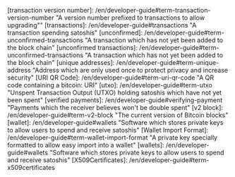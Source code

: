 [51 percent attack]: /en/developer-guide#term-51-attack "The ability of someone controlling a majority of hashing power to revise transactions history and prevent new transactions from confirming"
[accidental fork]: /en/developer-guide#term-accidental-fork "When two or more blocks have the same block height, forking the block chain.  Happens occasionally by accident"
[addresses]: /en/developer-guide#term-address "A 20-byte hash formatted as a P2PH or P2SH Bitcoin Address"
[address]: /en/developer-guide#term-address "A 20-byte hash formatted as a P2PH or P2SH Bitcoin Address"
[base58Check]: /en/developer-guide#term-base58check "The method used in Bitcoin for converting 160-bit hashes into Bitcoin addresses"
[bitcoin URI]: /en/developer-guide#term-bitcoin-uri "A URI which allows receivers to encode payment details so spenders don't have to manually enter addresses and other details"
[bitcoins]: /en/developer-guide#term-bitcoins "A primary accounting unit used in Bitcoin; 100 million satoshis"
[block]: /en/developer-guide#term-block "A block of transactions protected by proof of work"
[blocks]: /en/developer-guide#term-block "Blocks of transactions protected by proof of work"
[block chain]: /en/developer-guide#block-chain "A chain of blocks with each block linking to the block that preceded; the most-difficult-to-recreate chain is The Block Chain"
[block header]: /en/developer-guide#block-header "An 80-byte header belonging to a single block which is hashed repeatedly to create proof of work"
[block header magic]: /en/developer-guide#term-block-header-magic "A magic number used to separate block data from transaction data on the P2P network"
[block height]: /en/developer-guide#term-block-height "The number of chained blocks preceding this block"
[block reward]: /en/developer-reference#term-block-reward "New satoshis given to a miner for creating one of the first 6,929,999 blocks"
[block time]: /en/developer-reference#term-block-time "The time field in the block header"
[block version]: /en/developer-reference#term-block-version "The version field in the block header"
[broadcast]: /en/developer-guide#FIXME-P2P "Sending transactions or blocks to all other peers on the Bitcoin network (compare to privately transmitting to a single peer or partner"
[broadcasts]: /en/developer-guide#FIXME-P2P "Sending transactions or blocks to all other peers on the Bitcoin network (compare to privately transmitting to a single peer or partner"
[broadcasting]: /en/developer-guide#FIXME-P2P "Sending transactions or blocks to all other peers on the Bitcoin network (compare to privately transmitting to a single peer or partner)"
[certificate chain]: /en/developer-guide#term-certificate-chain "A chain of certificates connecting a individual's leaf certificate to the certificate authority's root certificate"
[chain code]: /en/developer-guide#term-chain-code "In HD wallets, 32 bytes of entropy added to the master public and private keys to help them generate secure child keys; the chain code is usually derived from a seed along with the master private key"
[change address]: /en/developer-guide#term-change-output "An output used by a spender to send back to himself some of the satoshis from the inputs"
[change output]: /en/developer-guide#term-change-output "An output used by a spender to send back to himself some of the satoshis from the inputs"
[child extended key]: /en/developer-guide#term-child-extended-key "A child key extended so that it can become a parent key and derive its own child keys"
[child key]: /en/developer-guide#term-child-key "In HD wallets, a key derived from a parent key"
[child public key]: /en/developer-guide#term-child-public-key "In HD wallets, a public key derived from a parent public key or a child private key"
[coinbase field]: /en/developer-reference#term-coinbase-field "A special input-like field for coinbase transactions"
[coinbase transaction]: /en/developer-reference#term-coinbase-tx "A special transaction which miners must create when they generate a block"
[confirm]: /en/developer-guide#term-confirmation "A transaction included in a block currently on the block chain"
[confirmed]: /en/developer-guide#term-confirmation "A transaction included in a block currently on the block chain"
[confirmed transactions]: /en/developer-guide#term-confirmation "Transactions included in a block currently on the block chain"
[confirmation]: /en/developer-guide#term-confirmation "The number of blocks which would need to be modified to remove or modify a transaction"
[confirmations]: /en/developer-guide#term-confirmation "The number of blocks which would need to be modified to remove or modify a transaction"
[denomination]: /en/developer-guide#term-denomination "bitcoins (BTC), bitcents (cBTC), millibits (mBTC), microbits (uBTC), or satoshis"
[difficulty]: /en/developer-guide#term-difficulty "A number corresponding to the target threshold which indicates how difficult it will be to find the next block"
[double spend]: /en/developer-guide#term-double-spend "Attempting to spend the same satoshis which were spent in a previous transaction"
[extended key]: /en/developer-guide#term-extended-key "A public or private key extended with the chain code, which adds an extra 32 bytes of entropy"
[extended private key]: /en/developer-guide#term-extended-private-key "A private key extended with the chain code, which adds an extra 32 bytes of entropy"
[extended public key]: /en/developer-guide#term-extended-public-key "A public key extended with the chain code, which adds an extra 32 bytes of entropy "
[external chain]: /en/developer-guide#term-external-chain "A default subdivision in HD wallet accounts used for public P2PH addresses and other public keys used by other people"
[escrow contract]: /en/developer-guide#term-escrow-contract "A contract in which the spender and receiver store satoshis in a multisig output until both parties agree to release the satoshis"
[fiat]: /en/developer-guide#term-fiat "National currencies such as the dollar or euro"
[genesis block]: /en/developer-guide#term-genesis-block "The first block created; also called block 0"
[hardened child key]: /en/developer-guide#term-hardened-child-key "In an HD wallet, a child key which can only be derived from a parent private key; it cannot be derived from a parent public key"
[HD account]: /en/developer-guide#term-hd-account "A sub-chain of the master chain in an HD wallet"
[header nonce]: /en/developer-reference#term-header-nonce "Four bytes of arbitrary data in a block header used to let miners create headers with different hashes for proof of work"
[high-priority transactions]: /en/developer-guide#term-high-priority-transactions "Transactions which don't pay a transaction fee; only transactions spending long-idle outputs are eligible"
[input]: /en/developer-guide#term-input "The input to a transaction linking to the output of a previous transaction which permits spending of satoshis"
[inputs]: /en/developer-guide#term-input "The input to a transaction linking to the output of a previous transaction which permits spending of satoshis"
[internal chain]: /en/developer-guide#term-internal-chain "A default subdivision in HD wallet accounts used for change addresses and other self-created transactions"
[intermediate certificate]: /en/developer-guide#term-intermediate-certificate "A intermediate certificate authority certificate which helps connect a leaf (receiver) certificate to a root certificate authority"
[key fingerprint]: /en/developer-guide#term-key-fingerprint "The first 32 bits of an extended key (not including the chain code) used to identify the extended key" 
[key index]: /en/developer-guide#term-key-index "An index number used in the HD wallet formula to generate child keys from a parent key" 
[key pair]: /en/developer-guide#term-key-pair "A private key and its derived public key"
[label]: /en/developer-guide#term-label "The label parameter of a bitcoin: URI which provides the spender with the receiver's name (unauthenticated)" 
[leaf certificate]: /en/developer-guide#term-leaf-certificate "The end-node in a certificate chain; in the payment protocol, it is the certificate belonging to the receiver of satoshis"
[locktime]: /en/developer-guide#term-locktime "Part of a transaction which indicates the earliest time or earliest block when that transaction can be added to the block chain"
[long-term fork]: /en/developer-guide#term-long-term-fork "When a series of blocks have corresponding block heights, indicating a possibly serious problem"
[mainnet]: /en/developer-guide#FIXME-Intro "The Bitcoin main network used to transfer satoshis (compare to testnet, the test network)"
[master key]: /en/developer-guide#term-master-key "In an HD wallet, top-level private key extended by the chaincode; master keys are usually generated by a seed"
[merge]: /en/developer-guide#term-merge "Spending, in the same transaction, multiple outputs which can be traced back to different previous spenders, leaking information about how many satoshis you control"
[merge avoidance]: /en/developer-guide#term-merge-avoidance "A strategy for selecting which outputs to spend that avoids merging outputs with different histories that could leak private information"
[message]: /en/developer-guide#term-message "A parameter of bitcoin: URIs which allows the receiver to optionally specify a message to the spender"
[Merkle root]: /en/developer-guide#term-merkle-root "The root node of a Merkle tree descended from all the hashed pairs in the tree"
[Merkle tree]: /en/developer-guide#term-merkle-tree "A tree constructed by hashing paired data, then pairing and hashing the results until a single hash remains, the Merkle root"
[micropayment channel]: /en/developer-guide#term-micropayment-channel
[millibits]: /en/developer-guide#term-millibits "0.001 bitcoins (100,000 satoshis)"
[mine]: /en/developer-guide#term-miner "Creating Bitcoin blocks which solve proof-of-work puzzles in exchange for block rewards and transaction fees"
[miner]: /en/developer-guide#term-miner "Creators of Bitcoin blocks who solve proof-of-work puzzles in exchange for block rewards and transaction fees"
[miners]: /en/developer-guide#term-miner "Creators of Bitcoin blocks who solve proof-of-work puzzles in exchange for block rewards and transaction fees"
[minimum fee]: /en/developer-guide#term-minimum-fee "The minimum fee a transaction must pay in must circumstances to be mined or broadcast by peers across the network"
[multisig]: /en/developer-guide#term-multisig "An output script using OP_CHECKMULTISIG to check for multiple signatures"
[network]: /en/developer-guide#FIXME-P2P "The Bitcoin P2P network which broadcasts transactions and blocks"
[normal child key]: /en/developer-guide#term-normal-child-key "A standard public or private Bitcoin key which was derived from an extended key"
[Null data]: /en/developer-guide#term-null-data "A standard transaction type which allows adding 40 bytes of arbitrary data to the block chain up to once per transaction"
[op_checkmultisig]: /en/developer-guide#term-op-checkmultisig "Op code which returns true if one or more provided signatures (m) sign the correct parts of a transaction and match one or more provided public keys (n)"
[op_checksig]: /en/developer-guide#term-op-checksig "Op code which returns true if a signature signs the correct parts of a transaction and matches a provided public key"
[op code]: /en/developer-guide#op-codes "Operation codes which run functions within a script"
[op_dup]: /en/developer-guide#term-op-dup "Operation which duplicates the entry below it on the stack"
[op_equal]: /en/developer-guide#term-op-equal "Operation which returns true if the two entries below it on the stack are equivalent"
[op_equalverify]: /en/developer-guide#term-op-equalverify "Operation which terminates the script in failure unless the two entries below it on the stack are equivalent"
[op_hash160]: /en/developer-guide#term-op-hash160 "Operation which converts the entry below it on the stack into a RIPEMD(SHA256()) hashed version of itself"
[op_return]: /en/developer-guide#term-op-return "Operation which terminates the script in failure"
[op_verify]: /en/developer-guide#term-op-verify "Operation which terminates the script if the entry below it on the stack is non-true (zero)"
[orphan]: /en/developer-guide#term-orphan "Blocks which were successfully mined but which aren't included on the current valid block chain"
[output]: /en/developer-guide#term-output "The output of a transaction which transfers value to a script"
[output index]: /en/developer-guide#term-output-index "The sequentially-numbered index of outputs in a single transaction starting from 0"
[outputs]: /en/developer-guide#term-output "The outputs of a transaction which transfer value to scripts"
[P2PH]: /en/developer-guide#term-p2ph "A script which Pays To Pubkey Hashes (P2PH), allowing spending of satoshis to anyone with a Bitcoin address"
[P2SH]: /en/developer-guide#term-p2sh "A script which Pays To Script Hashes (P2SH), allowing convenient spending of satoshis to an address referencing a script"
[P2SH multisig]: /en/developer-guide#term-p2sh-multisig "A multisig script embedded in the redeemScript of a pay-to-script-hash (P2SH) transaction"
[parent key]: /en/developer-guide#term-parent-key "An extended private or public key capable of forming child keys"
[payment protocol]: /en/developer-guide#term-payment-protocol "The protocol defined in BIP70 which lets spenders get signed payment details from receivers"
[PaymentACK]: /en/developer-guide#term-paymentack "The PaymentACK of the payment protocol which allows the receiver to indicate to the spender that the payment is being processed"
[PaymentDetails]: /en/developer-guide#term-paymentdetails "The PaymentDetails of the payment protocol which allows the receiver to specify the payment details to the spender"
[PaymentRequest]: /en/developer-guide#term-paymentrequest "The PaymentRequest of the payment protocol which contains and allows signing of the PaymentDetails"
[PaymentRequests]: /en/developer-guide#term-paymentrequest "The PaymentRequest of the payment protocol which contains and allows signing of the PaymentDetails"
[peer]: /en/developer-guide#FIXME-P2P "Peer on the P2P network who receives and broadcasts transactions and blocks"
[peers]: /en/developer-guide#FIXME-P2P "Peers on the P2P network who receive and broadcast transactions and blocks"
[PKI]: /en/developer-guide#term-pki "Public Key Infrastructure; usually meant to indicate the X.509 certificate system used for HTTP Secure (https)."
[private key]: /en/developer-guide#term-private-key "The private portion of a keypair which can create signatures which other people can verify using the public key"
[private keys]: /en/developer-guide#term-private-key "The private portion of a keypair which can create signatures which other people can verify using the public key"
[pubkey hash]: /en/developer-guide#term-pubkey-hash "The hash of a public key which can be included in a P2PH output"
[public key]: /en/developer-guide#term-public-key "The public portion of a keypair which can be safely distributed to other people so they can verify a signature created with the corresponding private key"
[public keys]: /en/developer-guide#term-public-key "The public portion of a keypair which can be safely distributed to other people so they can verify a signature created with the corresponding private key"
[pp amount]: /en/developer-guide#term-pp-amount "Part of the Output part of the PaymentDetails part of a payment protocol where receivers can specify the amount of satoshis they want paid to a particular output script"
[pp expires]: /en/developer-guide#term-pp-expires "The expires field of a PaymentDetails where the receiver tells the spender when the PaymentDetails expires"
[pp memo]: /en/developer-guide#term-pp-memo "The memo fields of PaymentDetails, Payment, and PaymentACK which allow spenders and receivers to send each other memos"
[pp merchant data]: /en/developer-guide#term-pp-merchant-data "The merchant_data part of PaymentDetails and Payment which allows the receiver to send arbitrary data to the spender in PaymentDetails and receive it back in Payments"
[pp Payment]: /en/developer-guide#term-pp-payment "The Payment message of the PaymentProtocol which allows the spender to send payment details to the receiver"
[pp PKI data]: /en/developer-guide#term-pp-pki-data "The pki_data field of a PaymentRequest which provides details such as certificates necessary to validate the request"
[pp pki type]: /en/developer-guide#term-pp-pki-type "The PKI field of a PaymentRequest which tells spenders how to validate this request as being from a specific recipient"
[pp refund to]: /en/developer-guide#term-pp-refund-to "The refund_to field of a Payment where the spender tells the receiver what outputs to send refunds to"
[pp script]: /en/developer-guide#term-pp-script "The script field of a PaymentDetails where the receiver tells the spender what output scripts to pay"
[pp transactions]: /en/developer-guide#term-pp-transactions "The transactions field of a Payment where the spender provides copies of signed transactions to the receiver"
[pp payment url]: /en/developer-guide#term-pp-payment-url "The payment_url of the PaymentDetails which allows the receiver to specify where the sender should post payment"
[proof of work]: /en/developer-guide#term-proof-of-work "Proof that computationally-difficult work was performed which helps secure blocks against modification, protecting transaction history"
[Pubkey]: /en/developer-guide#term-pubkey "A standard output script which specifies the full public key to match a signature; used in coinbase transactions"
[r]: /en/developer-guide#term-r-parameter "The payment request parameter in a bitcoin: URI" 
[raw format]: /en/developer-guide#term-raw-format "Complete transactions in their binary format; often represented using hexidecimal"
[receipt]: /en/developer-guide#term-receipt "A cryptographically-verifiable receipt created using parts of a payment request and a confirmed transaction"
[recurrent rebilling]: /en/developer-guide#rebilling-recurring-payments "Billing a spender on a regular schedule"
[redeemScript]: /en/developer-guide#term-redeemscript "A script created by the recipient, hashed, and given to the spender for use in a P2SH output"
[refund]: /en/developer-guide#issuing-refunds "A transaction which refunds some or all satoshis received in a previous transaction"
[root certificate]: /en/developer-guide#term-root-certificate "A certificate belonging to a certificate authority (CA)"
[satoshi]: /en/developer-guide#term-satoshi "The smallest unit of Bitcoin value; 0.00000001 bitcoins.  Also used generically for any value of bitcoins"
[satoshis]: /en/developer-guide#term-satoshi "The smallest unit of Bitcoin value; 0.00000001 bitcoins.  Also used generically for any value of bitcoins"
[sequence number]: /en/developer-guide#term-sequence-number "A number intended to allow time locked transactions to be updated before being finalized; not currently used except to disable locktime in a transaction"
[script]: /en/developer-guide#term-script "The part of an output which sets the conditions for spending of the satoshis in that output"
[scripts]: /en/developer-guide#term-script "The part of an output which sets the conditions for spending of the satoshis in that output"
[scriptSig]: /en/developer-guide#term-scriptsig "Data generated by a spender which is almost always used as variables to satisfy an output script"
[script hash]: /en/developer-guide#term-script-hash "The hash of a redeemScript used to create a P2SH output"
[seed]: /en/developer-guide#term-master-key-seed "A potentially-short value used as a seed to generate a master private key and chain code for an HD wallet"
[sha_shacp]: /en/developer-guide#term-sighash-all-sighash-anyonecanpay "Signature hash type which allows other people to contribute satoshis without changing the number of satoshis sent nor where they go"
[shacp]: /en/developer-guide#term-sighash-anyonecanpay "A signature hash type which modifies the behavior of other signature hash types"
[shn_shacp]: /en/developer-guide#term-sighash-none-sighash-anyonecanpay "Signature hash type which allows unfettered modification of a transaction"
[shs_shacp]: /en/developer-guide#term-sighash-single-sighash-anyonecanpay "Signature hash type which allows modification of the entire transaction except the signed input and the output with the same index number"
[sighash_all]: /en/developer-guide#term-sighash-all "Default signature hash type which signs the entire transaction except any scriptSigs, preventing modification of the signed parts"
[sighash_none]: /en/developer-guide#term-sighash-none "Signature hash type which only signs the inputs, allowing anyone to change the outputs however they'd like"
[sighash_single]: /en/developer-guide#term-sighash-single "Signature hash type which only signs its input and the output with the same index value, allowing modification of other inputs and outputs"
[signature]: /en/developer-guide#term-signature "The result of combining a private key and some data in an ECDSA signature operation which allows anyone with the corresponding public key to verify the signature"
[signature hash]: /en/developer-guide#term-signature-hash "A byte appended onto signatures generated in Bitcoin which allows the signer to specify what data was signed, allowing modification of the unsigned data"
[spv]: /en/developer-guide#FIXME-OM "A method for verifying particular transactions were included in blocks without downloading the entire contents of the block chain"
[ssl signature]: /en/developer-guide#term-ssl-signature "Signatures created and recognized by major SSL implementations such as OpenSSL"
[stack]: /en/developer-guide#term-stack "An evaluation stack used in Bitcoin's script language"
[standard script]: /en/developer-guide#standard-transactions "An output script which matches the isStandard() patterns specified in Bitcoin Core---or a transaction containing only standard outputs. Only standard transactions are mined or broadcast by peers running the default Bitcoin Core software"
[target]: /en/developer-guide#term-target "The threshold below which a block header hash must be in order for the block to be added to the block chain"
[testnet]: /en/developer-guide#FIXME-Intro "A Bitcoin-like network where the satoshis have no real-world value to allow risk-free testing"
[transaction fee]: /en/developer-guide#term-transaction-fee "The amount remaining when all outputs are subtracted from all inputs in a transaction; the fee is paid to the miner who includes that transaction in a block"
[transaction fees]: /en/developer-guide#term-transaction-fee "The amount remaining when all outputs are subtracted from all inputs in a transaction; the fee is paid to the miner who includes that transaction in a block"
[transaction malleability]: /en/developer-guide#transaction-malleability "The ability of an attacker to change the transaction identifier (txid) of unconfirmed transactions, making dependent transactions invalid"
[txid]: /en/developer-guide#term-txid "A hash of a completed transaction which allows other transactions to spend its outputs"
[transaction]: /en/developer-guide#transactions "A transaction spending satoshis"
[transaction object format]: /en/api-reference#term-transaction-object-format
[transaction version number]: /en/developer-guide#term-transaction-version-number "A version number prefixed to transactions to allow upgrading""
[transactions]: /en/developer-guide#transactions "A transaction spending satoshis"
[unconfirmed]: /en/developer-guide#term-unconfirmed-transactions "A transaction which has not yet been added to the block chain"
[unconfirmed transactions]: /en/developer-guide#term-unconfirmed-transactions "A transaction which has not yet been added to the block chain"
[unique addresses]: /en/developer-guide#term-unique-address "Address which are only used once to protect privacy and increase security"
[URI QR Code]: /en/developer-guide#term-uri-qr-code "A QR code containing a bitcoin: URI"
[utxo]: /en/developer-guide#term-utxo "Unspent Transaction Output (UTXO) holding satoshis which have not yet been spent"
[verified payments]: /en/developer-guide#verifying-payment "Payments which the receiver believes won't be double spent"
[v2 block]: /en/developer-guide#term-v2-block "The current version of Bitcoin blocks"
[wallet]: /en/developer-guide#wallets "Software which stores private keys to allow users to spend and receive satoshis"
[Wallet Import Format]: /en/developer-guide#term-wallet-import-format "A private key specially formatted to allow easy import into a wallet"
[wallets]: /en/developer-guide#wallets "Software which stores private keys to allow users to spend and receive satoshis"
[X509Certificates]: /en/developer-guide#term-x509certificates

[BFGMiner]: https://github.com/luke-jr/bfgminer
[BIP21]: https://github.com/bitcoin/bips/blob/master/bip-0021.mediawiki
[BIP32]: https://github.com/bitcoin/bips/blob/master/bip-0032.mediawiki
[BIP70]: https://github.com/bitcoin/bips/blob/master/bip-0070.mediawiki
[bitcoin-documentation mailing list]: https://groups.google.com/forum/?hl=en#!forum/bitcoin-documentation
[bitcoinpdf]: http://bitcoin.org/bitcoin.pdf
[block170]: http://blockexplorer.com/block/00000000d1145790a8694403d4063f323d499e655c83426834d4ce2f8dd4a2ee
[casascius address utility]: https://github.com/casascius/Bitcoin-Address-Utility
[core base58.h]: https://github.com/bitcoin/bitcoin/blob/master/src/base58.h
[core executable]: /en/download
[core git]: https://github.com/bitcoin/bitcoin
[core paymentrequest.proto]: https://github.com/bitcoin/bitcoin/blob/master/src/qt/paymentrequest.proto
[core script.h]: https://github.com/bitcoin/bitcoin/blob/master/src/script.h
[DER]: https://en.wikipedia.org/wiki/Abstract_Syntax_Notation_One
[docs issue]: https://github.com/saivann/bitcoin.org/issues
[ECDSA]: https://en.wikipedia.org/wiki/Elliptic_Curve_DSA
[Eloipool]: https://gitorious.org/bitcoin/eloipool
[forum tech support]: https://bitcointalk.org/index.php?board=4.0
[HTTP longpoll]: https://en.wikipedia.org/wiki/Push_technology#Long_polling
[irc channels]: https://en.bitcoin.it/wiki/IRC_channels
[MIME]: https://en.wikipedia.org/wiki/Internet_media_type
[Merge Avoidance subsection]: #merge-avoidance
[mozrootstore]: https://www.mozilla.org/en-US/about/governance/policies/security-group/certs/
[Piotr Piasecki's testnet faucet]: https://tpfaucet.appspot.com/
[protobuf]: https://developers.google.com/protocol-buffers/
[raw transaction format]: #raw-transaction-format
[regression test mode]: https://code.google.com/p/bitcoinj/wiki/Testing
[rpc decoderawtransaction]: /en/api-reference#TK#FIXME
[rpc getblock]: /en/api-reference#TK#FIXME
[rpc getblockhash]: /en/api-reference#TK#FIXME
[rpc getrawtransaction]: /en/api-reference#TK#FIXME
[rpc keypoolrefill]: /en/api-reference#TK#FIXME
[rpc listunspent]: /en/api-reference#TK#FIXME
[RPC]: /en/api-reference#FIXME
[RPCs]: /en/api-reference#FIXME
[secp256k1]: http://www.secg.org/index.php?action=secg,docs_secg
[section bitcoin URI]: #requesting-payment-using-the-bitcoin-uri
[SHA256]: https://en.wikipedia.org/wiki/SHA-2
[Stratum mining protocol]: http://mining.bitcoin.cz/stratum-mining
[URI encoded]: https://tools.ietf.org/html/rfc3986
[Verification subsection]: #verifying-payment
[wiki script]: https://en.bitcoin.it/wiki/Script
[x509]: https://en.wikipedia.org/wiki/X.509
